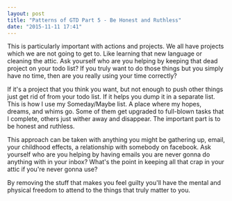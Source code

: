 ```yaml
---
layout: post
title: "Patterns of GTD Part 5 - Be Honest and Ruthless"
date: "2015-11-11 17:41"
---
```


This is particularly important with actions and projects. We all have projects which we are not going to get to. Like learning that new language or cleaning the attic. Ask yourself who are you helping by keeping that dead project on your todo list? If you truly want to do those things but you simply have no time, then are you really using your time correctly?

If it's a project that you think you want, but not enough to push other things just get rid of from your todo list. If it helps you dump it in a separate list. This is how I use my Someday/Maybe list. A place where my hopes, dreams, and whims go. Some of them get upgraded to full-blown tasks that I complete, others just wither away and disappear. The important part is to be honest and ruthless.

This approach can be taken with anything you might be gathering up, email, your childhood effects, a relationship with somebody on facebook. Ask yourself who are you helping by having emails you are never gonna do anything with in your inbox? What's the point in keeping all that crap in your attic if you're never gonna use?

By removing the stuff that makes you feel guilty you'll have the mental and physical freedom to attend to the things that truly matter to you.
